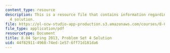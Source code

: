 ```yaml
---
content_type: resource
description: This is a resource file that contains information regarding problem set
  4 solution.
file: https://ol-ocw-studio-app-production.s3.amazonaws.com/courses/8-04-quantum-physics-i-spring-2013/44f82911496074ed1e576ff71d181da6_MIT8_04S13_ps4_sol.pdf
file_type: application/pdf
resourcetype: Document
title: 8.04 Spring 2013, Problem Set 4 Solution
uid: 44f82911-4960-74ed-1e57-6ff71d181da6
---
```

